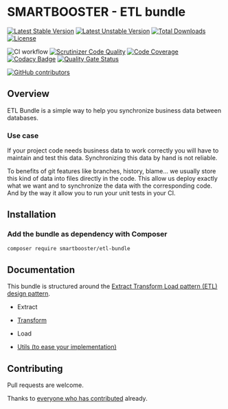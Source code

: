 # SMARTBOOSTER - ETL bundle

[![Latest Stable Version](https://poser.pugx.org/smartbooster/etl-bundle/v/stable)](https://packagist.org/packages/smartbooster/etl-bundle)
[![Latest Unstable Version](https://poser.pugx.org/smartbooster/etl-bundle/v/unstable)](https://packagist.org/packages/smartbooster/etl-bundle)
[![Total Downloads](https://poser.pugx.org/smartbooster/etl-bundle/downloads)](https://packagist.org/packages/smartbooster/etl-bundle)
[![License](https://poser.pugx.org/smartbooster/etl-bundle/license)](https://packagist.org/packages/smartbooster/etl-bundle)

![CI workflow](https://github.com/smartbooster/etl-bundle/actions/workflows/ci.yml/badge.svg)
[![Scrutinizer Code Quality](https://scrutinizer-ci.com/g/smartbooster/etl-bundle/badges/quality-score.png?b=master)](https://scrutinizer-ci.com/g/smartbooster/etl-bundle/?branch=master)
[![Code Coverage](https://scrutinizer-ci.com/g/smartbooster/etl-bundle/badges/coverage.png?b=master)](https://scrutinizer-ci.com/g/smartbooster/etl-bundle/?branch=master)
[![Codacy Badge](https://app.codacy.com/project/badge/Grade/870fd5e13d9f4befb3ff07c9d8eb26a8)](https://www.codacy.com/gh/smartbooster/etl-bundle/dashboard?utm_source=github.com&amp;utm_medium=referral&amp;utm_content=smartbooster/etl-bundle&amp;utm_campaign=Badge_Grade)
[![Quality Gate Status](https://sonarcloud.io/api/project_badges/measure?project=smartbooster_etl-bundle&metric=alert_status)](https://sonarcloud.io/dashboard?id=smartbooster_etl-bundle)

[![GitHub contributors](https://img.shields.io/github/contributors/smartbooster/sonata-bundle.svg)](https://github.com/smartbooster/sonata-bundle/graphs/contributors)


## Overview

ETL Bundle is a simple way to help you synchronize business data between databases.

### Use case

If your project code needs business data to work correctly you will have to maintain and test this data.
Synchronizing this data by hand is not reliable.

To benefits of git features like branches, history, blame... we usually store this kind of data into files directly in the code.
This allow us deploy exactly what we want and to synchronize the data with the corresponding code. And by the way it allow you to run your unit tests in your CI.

## Installation

### Add the bundle as dependency with Composer

``` bash
composer require smartbooster/etl-bundle
```

## Documentation

This bundle is structured around the [Extract Transform Load pattern (ETL) design pattern](https://en.wikipedia.org/wiki/Extract,_transform,_load).

- Extract
- [Transform](docs/transform.md)
- Load

- [Utils (to ease your implementation)](docs/utils.md)


## Contributing

Pull requests are welcome. 

Thanks to [everyone who has contributed](https://github.com/smartbooster/etl-bundle/contributors) already.
